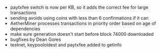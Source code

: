 * paytxfee switch is now per KB, so it adds the correct fee for large transactions
* sending avoids using coins with less than 6 confirmations if it can
* AetherMiner processes transactions in priority order based on age of dependencies
* make sure generation doesn't start before block 74000 downloaded
* bugfixes by Dean Gores
* testnet, keypoololdest and paytxfee added to getinfo
